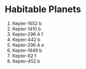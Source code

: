 # Habitable Planets

1. Kepler-1652 b
2. Kepler-1410 b
3. Kepler-296 A f
4. Kepler-442 b
5. Kepler-296 A e
6. Kepler-1649 b
7. Kepler-62 f
8. Kepler-452 b
